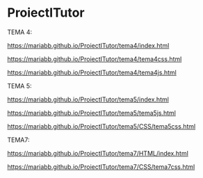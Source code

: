 # ProiectITutor

TEMA 4:

https://mariabb.github.io/ProiectITutor/tema4/index.html

https://mariabb.github.io/ProiectITutor/tema4/tema4css.html

https://mariabb.github.io/ProiectITutor/tema4/tema4js.html

TEMA 5:

https://mariabb.github.io/ProiectITutor/tema5/index.html

https://mariabb.github.io/ProiectITutor/tema5/tema5js.html

https://mariabb.github.io/ProiectITutor/tema5/CSS/tema5css.html

TEMA7:


https://mariabb.github.io/ProiectITutor/tema7/HTML/index.html

https://mariabb.github.io/ProiectITutor/tema7/CSS/tema7css.html


